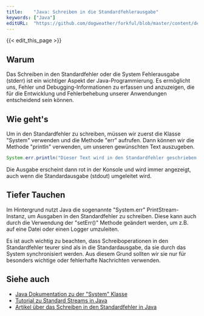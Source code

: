 ```yaml
---
title:    "Java: Schreiben in die Standardfehlerausgabe"
keywords: ["Java"]
editURL:  "https://github.com/dogweather/forkful/blob/master/content/de/java/writing-to-standard-error.md"
---
```


{{< edit_this_page >}}

## Warum

Das Schreiben in den Standardfehler oder die System Fehlerausgabe (stderr) ist ein wichtiger Aspekt der Java-Programmierung. Es ermöglicht uns, Fehler und Debugging-Informationen zu erfassen und anzuzeigen, die für die Entwicklung und Fehlerbehebung unserer Anwendungen entscheidend sein können.

## Wie geht's

Um in den Standardfehler zu schreiben, müssen wir zuerst die Klasse "System" verwenden und die Methode "err" aufrufen. Dann können wir die Methode "println" verwenden, um unseren gewünschten Text auszugeben.

```Java
System.err.println("Dieser Text wird in den Standardfehler geschrieben.");
```

Die Ausgabe erscheint dann rot in der Konsole und wird immer angezeigt, auch wenn die Standardausgabe (stdout) umgeleitet wird.

## Tiefer Tauchen

Im Hintergrund nutzt Java die sogenannte "System.err" PrintStream-Instanz, um Ausgaben in den Standardfehler zu schreiben. Diese kann auch durch die Verwendung der "setErr()" Methode geändert werden, um z.B. auf eine Datei oder einen Logger umzuleiten.

Es ist auch wichtig zu beachten, dass Schreiboperationen in den Standardfehler teurer sind als in die Standardausgabe, da sie durch das System synchronisiert werden. Aus diesem Grund sollten wir sie nur für besonders wichtige oder fehlerhafte Nachrichten verwenden.

## Siehe auch

- [Java Dokumentation zu der "System" Klasse](https://docs.oracle.com/javase/8/docs/api/java/lang/System.html)
- [Tutorial zu Standard Streams in Java](https://www.baeldung.com/java-standard-Streams)
- [Artikel über das Schreiben in den Standardfehler in Java](https://stackify.com/java-system-out-println-vs-system-err-println/)